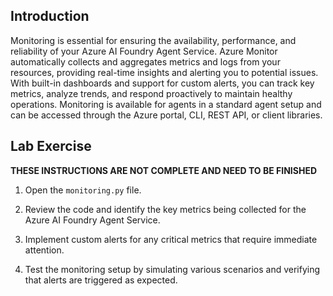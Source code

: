 ## Introduction

Monitoring is essential for ensuring the availability, performance, and reliability of your Azure AI Foundry Agent Service. Azure Monitor automatically collects and aggregates metrics and logs from your resources, providing real-time insights and alerting you to potential issues. With built-in dashboards and support for custom alerts, you can track key metrics, analyze trends, and respond proactively to maintain healthy operations. Monitoring is available for agents in a standard agent setup and can be accessed through the Azure portal, CLI, REST API, or client libraries.

## Lab Exercise

**THESE INSTRUCTIONS ARE NOT COMPLETE AND NEED TO BE FINISHED**

1. Open the `monitoring.py` file.

2. Review the code and identify the key metrics being collected for the Azure AI Foundry Agent Service.

3. Implement custom alerts for any critical metrics that require immediate attention.

4. Test the monitoring setup by simulating various scenarios and verifying that alerts are triggered as expected.
